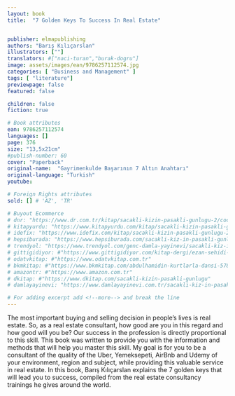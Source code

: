 ```yaml
---
layout: book
title:  "7 Golden Keys To Success In Real Estate"


publisher: elmapublishing
authors: "Barış Kılıçarslan"
illustrators: [""]
translators: #["naci-turan","burak-dogru"]
image: assets/images/ean/9786257112574.jpg
categories: [ "Business and Management" ]
tags: [ "literature"]
previewpage: false
featured: false

children: false
fiction: true

# Book attributes
ean: 9786257112574
languages: []
page: 376
size: "13,5x21cm"
#publish-number: 60
cover: "Paperback"
original-name:  "Gayrimenkulde Başarının 7 Altın Anahtarı"
original-language: "Turkish"
youtube:

# Foreign Rights attributes
sold: [] # 'AZ', 'TR'

# Buyout Ecommerce
# dnr: "https://www.dr.com.tr/kitap/sacakli-kizin-pasakli-gunlugu-2/cocuk-ve-genclik/genclik-10-yas/roman-oyku/urunno=0001893059001"
# kitapyurdu: "https://www.kitapyurdu.com/kitap/sacakli-kizin-pasakli-gunlugu-2-/560122.html&filter_name=Sa%C3%A7akl%C4%B1+K%C4%B1z%27%C4%B1n+Pasakl%C4%B1+G%C3%BCnl%C3%BC%C4%9F%C3%BC+2"
# idefix: "https://www.idefix.com/kitap/sacakli-kizin-pasakli-gunlugu-2/cocuk-ve-genclik/genclik-10-yas/roman-oyku/urunno=0001893059001"
# hepsiburada: "https://www.hepsiburada.com/sacakli-kiz-in-pasakli-gunlugu-2-damla-yayinevi-p-HBV000012ER86"
# trendyol: "https://www.trendyol.com/genc-damla-yayinevi/sacakli-kiz-in-pasakli-gunlugu-2-p-54825777"
# gittigidiyor: #"https://www.gittigidiyor.com/kitap-dergi/ezan-sehidi-adnan-menderes_pdp_732728793"
# odatvkitap: #"https://www.odatvkitap.com.tr"
# bkmkitap: #"https://www.bkmkitap.com/abdulhamidin-kurtlarla-dansi-578226"
# amazontr: #"https://www.amazon.com.tr"
# dkitap: #"https://www.dkitap.com/sacakli-kizin-pasakli-gunlugu"
# damlayayinevi: "https://www.damlayayinevi.com.tr/sacakli-kiz-in-pasakli-gunlugu-2-bu-iste-bi-terslik-var"

# For adding excerpt add <!--more--> and break the line
---
```

The most important buying and selling decision
in people’s lives is real estate. So, as a real estate
consultant, how good are you in this regard and
how good will you be? Our success in the profession is directly proportional to this skill. This book
was written to provide you with the information
and methods that will help you master this skill. My
goal is for you to be a consultant of the quality of
the Uber, Yemeksepeti, AirBnb and Udemy of your
environment, region and subject, while providing
this valuable service in real estate.
In this book, Barış Kılıçarslan explains the 7
golden keys that will lead you to success, compiled
from the real estate consultancy trainings he gives
around the world.
<!--more--> 


